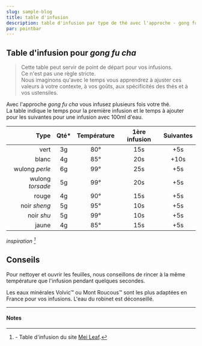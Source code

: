 ```yaml
---
slug: sample-blog
title: table d'infusion
description: table d'infusion par type de thé avec l'approche - gong fu cha
par: pointbar
---
```


## Table d'infusion pour _gong fu cha_

> Cette table peut servir de point de départ pour vos infusions.  
> Ce n'est pas une règle stricte.  
> Nous imaginons qu'avec le temps vous apprendrez à ajuster ces valeurs à votre contexte, à vos goûts, aux spécificités des thés et à vos ustensiles.
  
Avec l'approche _gong fu cha_ vous infusez plusieurs fois votre thé.  
La table indique le temps pour la première infusion et le temps à ajouter pour les suivantes pour une infusion avec 100ml d'eau.

|             Type | Qté*  | Température | 1ère infusion | Suivantes |
| ---------------: | :---: | :---------: | :-----------: | :-------: |
|             vert |  3g   |     80°     |      15s      |    +5s    |
|            blanc |  4g   |     85°     |      20s      |   +10s    |
|   wulong _perle_ |  6g   |     99°     |      25s      |    +5s    |
| wulong _torsade_ |  5g   |     99°     |      20s      |    +5s    |
|            rouge |  4g   |     90°     |      15s      |    +5s    |
|     noir _sheng_ |  5g   |     95°     |      10s      |    +5s    |
|       noir _shu_ |  5g   |     99°     |      10s      |    +5s    |
|            jaune |  4g   |     85°     |      15s      |    +5s    |

_inspiration [^1]_

## Conseils

Pour nettoyer et ouvrir les feuilles, nous conseillons de rincer à la même température que l'infusion pendant quelques secondes.

Les eaux minérales Volvic™ ou Mont Roucous™ sont les plus adaptées en France pour vos infusions. L'eau du robinet est déconseillé.

---
#### Notes

[^1]: \- Table d'infusion du site [Mei Leaf](https://meileaf.com/article/basic-brewing-guide/).
